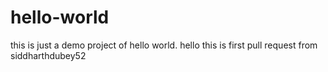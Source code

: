 # hello-world
this is just a demo project of hello world.
hello this is first pull request from siddharthdubey52
